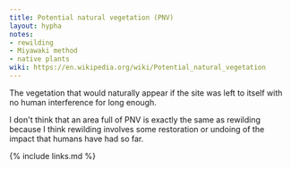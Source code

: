 ```yaml
---
title: Potential natural vegetation (PNV)
layout: hypha
notes:
- rewilding
- Miyawaki method
- native plants
wiki: https://en.wikipedia.org/wiki/Potential_natural_vegetation
---
```


The vegetation that would naturally appear if the site was left to itself with no human interference for long enough.

I don't think that an area full of PNV is exactly the same as rewilding
because I think rewilding involves some restoration or undoing of the impact
that humans have had so far.

{% include links.md %}